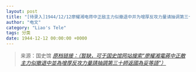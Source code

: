```yaml
---
layout: post
title: "[待录入]1944/12/12廖耀湘电蒋中正敌主力似撤退中并为增厚反攻力量请抽调第三十师返国为妥等语"
author: "电文"
category: "Liao's Tele"
tags: 分类
date: 1944-12-12 00:00:00 +0000
---
```

> 来源：国史馆 [*原档链接：（暂缺，可于国史馆网站搜索“廖耀湘電蔣中正敵主力似撤退中並為增厚反攻力量請抽調第三十師返國為妥等語”）*]()
